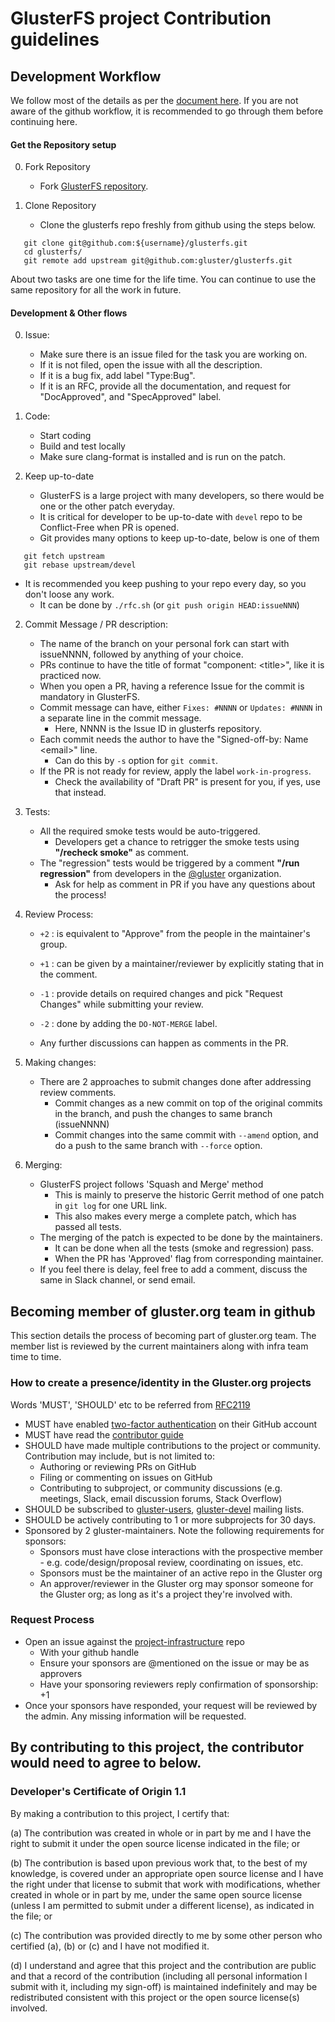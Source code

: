 # GlusterFS project Contribution guidelines

## Development Workflow

We follow most of the details as per the [document here](https://help.github.com/en/github/collaborating-with-issues-and-pull-requests). If you are not aware of the github workflow, it is recommended to go through them before continuing here.


#### Get the Repository setup

0. Fork Repository
   - Fork [GlusterFS repository](https://github.com/gluster/glusterfs/fork).

1. Clone Repository
   - Clone the glusterfs repo freshly from github using the steps below.

```
   git clone git@github.com:${username}/glusterfs.git
   cd glusterfs/
   git remote add upstream git@github.com:gluster/glusterfs.git
```

About two tasks are one time for the life time. You can continue to use the same repository for all the work in future.

#### Development & Other flows

0. Issue:
   - Make sure there is an issue filed for the task you are working on.
   - If it is not filed, open the issue with all the description.
   - If it is a bug fix, add label "Type:Bug".
   - If it is an RFC, provide all the documentation, and request for "DocApproved", and "SpecApproved" label.

1. Code:
   - Start coding
   - Build and test locally
   - Make sure clang-format is installed and is run on the patch.

2. Keep up-to-date
   - GlusterFS is a large project with many developers, so there would be one or the other patch everyday.
   - It is critical for developer to be up-to-date with `devel` repo to be Conflict-Free when PR is opened.
   - Git provides many options to keep up-to-date, below is one of them
```
   git fetch upstream
   git rebase upstream/devel
```
   - It is recommended you keep pushing to your repo every day, so you don't loose any work.
     - It can be done by `./rfc.sh` (or `git push origin HEAD:issueNNN`)

2. Commit Message / PR description:
   - The name of the branch on your personal fork can start with issueNNNN, followed by anything of your choice.
   - PRs continue to have the title of format "component: \<title\>", like it is practiced now.
   - When you open a PR, having a reference Issue for the commit is mandatory in GlusterFS.
   - Commit message can have, either `Fixes: #NNNN` or `Updates: #NNNN` in a separate line in the commit message.
     - Here, NNNN is the Issue ID in glusterfs repository.
   - Each commit needs the author to have the "Signed-off-by: Name \<email\>" line.
     - Can do this by `-s` option for `git commit`.
   - If the PR is not ready for review, apply the label `work-in-progress`.
     - Check the availability of "Draft PR" is present for you, if yes, use that instead.

3. Tests:
   - All the required smoke tests would be auto-triggered.
     - Developers get a chance to retrigger the smoke tests using **"/recheck smoke"** as comment.
   - The "regression" tests would be triggered by a comment **"/run regression"** from developers in the [@gluster](https://github.com/orgs/gluster/people) organization.
     - Ask for help as comment in PR if you have any questions about the process!

4. Review Process:
   - `+2` : is equivalent to "Approve" from the people in the maintainer's group.
   - `+1` : can be given by a maintainer/reviewer by explicitly stating that in the comment.
   - `-1` : provide details on required changes and pick "Request Changes" while submitting your review.
   - `-2` : done by adding the `DO-NOT-MERGE` label.

   - Any further discussions can happen as comments in the PR.

5. Making changes:
   - There are 2 approaches to submit changes done after addressing review comments.
     - Commit changes as a new commit on top of the original commits in the branch, and push the changes to same branch (issueNNNN)
     - Commit changes into the same commit with `--amend` option, and do a push to the same branch with `--force` option.

6. Merging:
   - GlusterFS project follows 'Squash and Merge' method
     - This is mainly to preserve the historic Gerrit method of one patch in `git log` for one URL link.
     - This also makes every merge a complete patch, which has passed all tests.
   - The merging of the patch is expected to be done by the maintainers.
     - It can be done when all the tests (smoke and regression) pass.
     - When the PR has 'Approved' flag from corresponding maintainer.
   - If you feel there is delay, feel free to add a comment, discuss the same in Slack channel, or send email.

## Becoming member of gluster.org team in github

This section details the process of becoming part of gluster.org team.
The member list is reviewed by the current maintainers along with infra team time to time.

### How to create a presence/identity in the Gluster.org projects

Words 'MUST', 'SHOULD' etc to be referred from [RFC2119](https://tools.ietf.org/html/rfc2119)

* MUST have enabled [two-factor authentication](https://help.github.com/articles/about-two-factor-authentication) on their GitHub account
* MUST have read the [contributor guide](#)
* SHOULD have made multiple contributions to the project or community. Contribution may include, but is not limited to:
  - Authoring or reviewing PRs on GitHub
  - Filing or commenting on issues on GitHub
  - Contributing to subproject, or community discussions (e.g. meetings, Slack, email discussion forums, Stack Overflow)
* SHOULD be subscribed to [gluster-users](https://lists.gluster.org/mailman/listinfo/gluster-users), [gluster-devel](https://lists.gluster.org/mailman/listinfo/gluster-devel) mailing lists.
* SHOULD be actively contributing to 1 or more subprojects for 30 days.
* Sponsored by 2 gluster-maintainers. Note the following requirements for sponsors:
  - Sponsors must have close interactions with the prospective member - e.g. code/design/proposal review, coordinating on issues, etc.
  - Sponsors must be the maintainer of an active repo in the Gluster org
  - An approver/reviewer in the Gluster org may sponsor someone for the Gluster org; as long as it's a project they're involved with.


### Request Process

* Open an issue against the [project-infrastructure](https://github.com/gluster/project-infrastructure) repo
  - With your github handle
  - Ensure your sponsors are @mentioned on the issue or may be as approvers
  - Have your sponsoring reviewers reply confirmation of sponsorship: +1
* Once your sponsors have responded, your request will be reviewed by the admin. Any missing information will be requested.



## By contributing to this project, the contributor would need to agree to below.

### Developer's Certificate of Origin 1.1

By making a contribution to this project, I certify that:

(a) The contribution was created in whole or in part by me and I
    have the right to submit it under the open source license
    indicated in the file; or

(b) The contribution is based upon previous work that, to the best
    of my knowledge, is covered under an appropriate open source
    license and I have the right under that license to submit that
    work with modifications, whether created in whole or in part
    by me, under the same open source license (unless I am
    permitted to submit under a different license), as indicated
    in the file; or

(c) The contribution was provided directly to me by some other
    person who certified (a), (b) or (c) and I have not modified
    it.

(d) I understand and agree that this project and the contribution
    are public and that a record of the contribution (including all
    personal information I submit with it, including my sign-off) is
    maintained indefinitely and may be redistributed consistent with
    this project or the open source license(s) involved.

